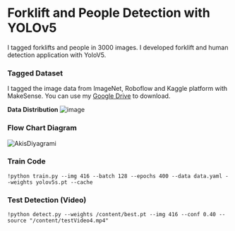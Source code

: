 # Forklift and People Detection with YOLOv5

I tagged forklifts and people in 3000 images. I developed forklift and human detection application with YoloV5.

### Tagged Dataset

I tagged the image data from ImageNet, Roboflow and Kaggle platform with MakeSense. You can use my  [Google Drive](https://drive.google.com/file/d/1b5-plGXRc4u5CjxOvDp3xEuAdsyA1eRs/view?usp=sharing) to download.

**Data Distribution**
 ![image](https://user-images.githubusercontent.com/48186387/235375937-7ae9f4dc-501c-4037-8678-60f9116e64c4.png)

### Flow Chart Diagram
![AkisDiyagrami](https://user-images.githubusercontent.com/48186387/235375838-95dd3210-bbdc-4d07-9a80-fe2892fe9b93.jpg)


### Train Code
```
!python train.py --img 416 --batch 128 --epochs 400 --data data.yaml --weights yolov5s.pt --cache
```
### Test Detection (Video)
```
!python detect.py --weights /content/best.pt --img 416 --conf 0.40 --source "/content/testVideo4.mp4"
```


